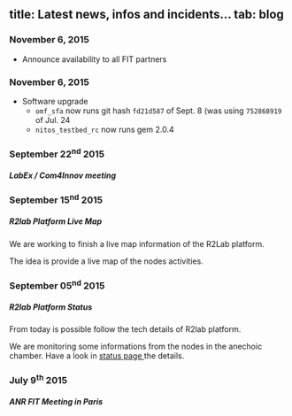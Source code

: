 title: Latest news, infos and incidents...
tab: blog
---

### November 6, 2015

* Announce availability to all FIT partners

### November 6, 2015

* Software upgrade
  * `omf_sfa`  now runs git hash `fd21d587` of Sept. 8 (was using
  `752868919` of Jul. 24
  * `nitos_testbed_rc` now runs gem 2.0.4

### September 22<sup>nd</sup> 2015
##### LabEx / Com4Innov meeting

### September 15<sup>nd</sup> 2015
##### R2lab Platform Live Map
We are working to finish a live map information of the R2Lab platform.

The idea is provide a live map of the nodes activities.

### September 05<sup>nd</sup> 2015
##### R2lab Platform Status
From today is possible follow the tech details of R2lab platform.

We are monitoring some informations from the nodes in the anechoic chamber.
Have a look in <a href="status.html#main">status page </a>the details.

### July 9<sup>th</sup> 2015
##### ANR FIT Meeting in Paris
